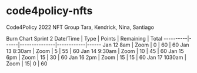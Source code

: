 # code4policy-nfts
Code4Policy 2022 NFT Group
Tara, Kendrick, Nina, Santiago

Burn Chart Sprint 2
Date/Time | Type | Points | Remaining | Total
	----------|------|---------------|------------|------
	Jan 12 8am | Zoom | 0 | 60 | 60
	Jan 13 8:30am | Zoom | 5 | 55 | 60
	Jan 14 9:30am | Zoom | 10 | 45 | 60
	Jan 15 6pm | Zoom | 15 | 30 | 60
	Jan 16 2pm | Zoom | 15 | 15 | 60
  Jan 17 1030am | Zoom | 15| 0 | 60
